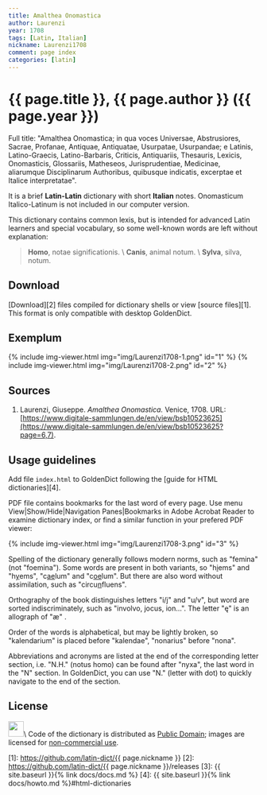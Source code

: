 ```yaml
---
title: Amalthea Onomastica
author: Laurenzi
year: 1708
tags: [Latin, Italian]
nickname: Laurenzi1708
comment: page index
categories: [latin]
---
```

# {{ page.title }}, {{ page.author }} ({{ page.year }})

Full title: "Amalthea Onomastica; in qua voces Universae, Abstrusiores, Sacrae, Profanae, Antiquae, Antiquatae, Usurpatae, Usurpandae; e Latinis, Latino-Graecis, Latino-Barbaris, Criticis, Antiquariis, Thesauris, Lexicis, Onomasticis, Glossariis, Matheseos, Jurisprudentiae, Medicinae, aliarumque Disciplinarum Authoribus, quibusque indicatis, excerptae et Italice interpretatae".

It is a brief **Latin-Latin** dictionary with short **Italian** notes. Onomasticum Italico-Latinum is not included in our computer version.

This dictionary contains common lexis, but is intended for advanced Latin learners and special vocabulary, so some well-known words are left without explanation:

> **Homo**, notae significationis. \\
> **Canis**, animal notum. \\
> **Sylva**, silva, notum.



## Download

[Download][2] files compiled for dictionary shells or view [source files][1]. This format is only compatible with desktop GoldenDict.


## Exemplum

{% include img-viewer.html img="img/Laurenzi1708-1.png" id="1" %}
{% include img-viewer.html img="img/Laurenzi1708-2.png" id="2" %}


## Sources

1. Laurenzi, Giuseppe. _Amalthea Onomastica._ Venice, 1708. URL: [https://www.digitale-sammlungen.de/en/view/bsb10523625](https://www.digitale-sammlungen.de/en/view/bsb10523625?page=6,7).


## Usage guidelines

Add file `index.html` to GoldenDict following the [guide for HTML dictionaries][4].

PDF file contains bookmarks for the last word of every page. Use menu View\|Show/Hide\|Navigation Panes\|Bookmarks in Adobe Acrobat Reader to examine dictionary index, or find a similar function in your prefered PDF viewer:

{% include img-viewer.html img="img/Laurenzi1708-3.png" id="3" %}

Spelling of the dictionary generally follows modern norms, such as "femina" (not "foemina"). Some words are present in both variants, so "h<u>i</u>ems" and "h<u>y</u>ems", "c<u>ae</u>lum" and "c<u>oe</u>lum". But there are also word without assimilation, such as "circu<u>n</u>fluens".

Orthography of the book distinguishes letters "i/j" and "u/v", but word are sorted indiscriminately, such as "involvo, jocus, ion…". The letter "ę" is an allograph of "æ" .

Order of the words is alphabetical, but may be lightly broken, so "kalendarium" is placed before "kalendae", "nonarius" before "nona".

Abbreviations and acronyms are listed at the end of the corresponding letter section, i.e. "N.H." (notus homo) can be found after "nyxa", the last word in the "N" section. In GoldenDict, you can use "N." (letter with dot) to quickly navigate to the end of the section.


## License

<img src="https://rightsstatements.org/files/buttons/NoC-NC.dark-white-interior.svg" style="height: 31px;">\\
Code of the dictionary is distributed as [Public Domain](http://creativecommons.org/publicdomain/mark/1.0/); images are licensed for [non-commercial use](https://rightsstatements.org/page/NoC-NC/1.0/).


[1]: https://github.com/latin-dict/{{ page.nickname }}
[2]: https://github.com/latin-dict/{{ page.nickname }}/releases
[3]: {{ site.baseurl }}{% link docs/docs.md %}
[4]: {{ site.baseurl }}{% link docs/howto.md %}#html-dictionaries
